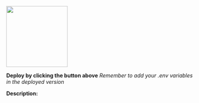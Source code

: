 [<img src="https://cdn.gomix.com/2bdfb3f8-05ef-4035-a06e-2043962a3a13%2Fremix-button.svg" width="163px" />](https://glitch.com/edit/#!/import/github/Abdaal-Github/nodejs_restAPI)

**Deploy by clicking the button above**
_Remember to add your .env variables in the deployed version_

**Description:**
